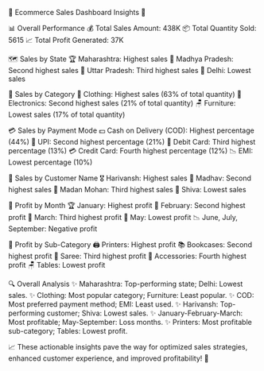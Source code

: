 🌟 Ecommerce Sales Dashboard Insights 🌟

📊 Overall Performance
💰 Total Sales Amount: 438K
📦 Total Quantity Sold: 5615
📈 Total Profit Generated: 37K

🗺️ Sales by State
🏆 Maharashtra: Highest sales
🥈 Madhya Pradesh: Second highest sales
🥉 Uttar Pradesh: Third highest sales
🚨 Delhi: Lowest sales

📂 Sales by Category
👗 Clothing: Highest sales (63% of total quantity)
📱 Electronics: Second highest sales (21% of total quantity)
🪑 Furniture: Lowest sales (17% of total quantity)

💳 Sales by Payment Mode
💵 Cash on Delivery (COD): Highest percentage (44%)
📲 UPI: Second highest percentage (21%)
🏦 Debit Card: Third highest percentage (13%)
💳 Credit Card: Fourth highest percentage (12%)
📉 EMI: Lowest percentage (10%)

👤 Sales by Customer Name
🎖️ Harivansh: Highest sales
🥈 Madhav: Second highest sales
🥉 Madan Mohan: Third highest sales
🚨 Shiva: Lowest sales

📆 Profit by Month
🏆 January: Highest profit
🥈 February: Second highest profit
🥉 March: Third highest profit
🚨 May: Lowest profit
📉 June, July, September: Negative profit

🛒 Profit by Sub-Category
🖨️ Printers: Highest profit
📚 Bookcases: Second highest profit
👚 Saree: Third highest profit
🎒 Accessories: Fourth highest profit
🪑 Tables: Lowest profit

🔍 Overall Analysis
✨ Maharashtra: Top-performing state; Delhi: Lowest sales.
✨ Clothing: Most popular category; Furniture: Least popular.
✨ COD: Most preferred payment method; EMI: Least used.
✨ Harivansh: Top-performing customer; Shiva: Lowest sales.
✨ January-February-March: Most profitable; May-September: Loss months.
✨ Printers: Most profitable sub-category; Tables: Lowest profit.

📈 These actionable insights pave the way for optimized sales strategies, enhanced customer experience, and improved profitability! 🚀
